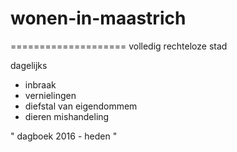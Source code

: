 # wonen-in-maastrich
====================
volledig rechteloze stad

dagelijks

- inbraak
- vernielingen
- diefstal van eigendommem
- dieren mishandeling


" dagboek 2016 - heden "
